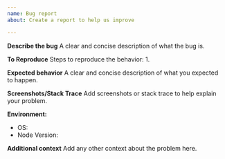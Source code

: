 ```yaml
---
name: Bug report
about: Create a report to help us improve

---
```


**Describe the bug**
A clear and concise description of what the bug is.

**To Reproduce**
Steps to reproduce the behavior:
1. 

**Expected behavior**
A clear and concise description of what you expected to happen.

**Screenshots/Stack Trace**
Add screenshots or stack trace to help explain your problem.

**Environment:**
 - OS: 
 - Node Version:

**Additional context**
Add any other context about the problem here.
